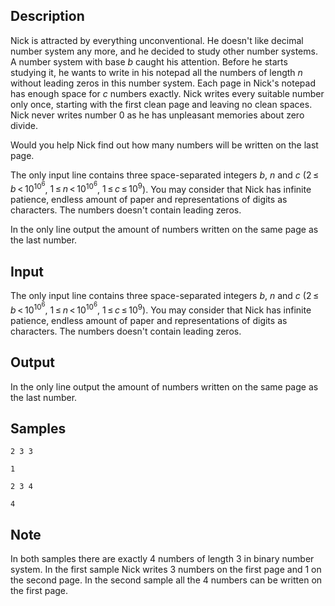 ## Description

<div><p>Nick is attracted by everything unconventional. He doesn't like decimal number system any more, and he decided to study other number systems. A number system with base <span class="tex-span"><i>b</i></span> caught his attention. Before he starts studying it, he wants to write in his notepad all the numbers of length <span class="tex-span"><i>n</i></span> without leading zeros in this number system. Each page in Nick's notepad has enough space for <span class="tex-span"><i>c</i></span> numbers exactly. Nick writes every suitable number only once, starting with the first clean page and leaving no clean spaces. Nick never writes number <span class="tex-span">0</span> as he has unpleasant memories about zero divide.</p><p>Would you help Nick find out how many numbers will be written on the last page.</p></div><div class="input-specification"><p>The only input line contains three space-separated integers <span class="tex-span"><i>b</i></span>, <span class="tex-span"><i>n</i></span> and <span class="tex-span"><i>c</i></span> (<span class="tex-span">2 ≤ <i>b</i> &lt; 10<sup class="upper-index">10<sup class="upper-index">6</sup></sup></span>, <span class="tex-span">1 ≤ <i>n</i> &lt; 10<sup class="upper-index">10<sup class="upper-index">6</sup></sup></span>, <span class="tex-span">1 ≤ <i>c</i> ≤ 10<sup class="upper-index">9</sup></span>). You may consider that Nick has infinite patience, endless amount of paper and representations of digits as characters. The numbers doesn't contain leading zeros.</p></div><div class="output-specification"><p>In the only line output the amount of numbers written on the same page as the last number.</p></div>


## Input

<p>The only input line contains three space-separated integers <span class="tex-span"><i>b</i></span>, <span class="tex-span"><i>n</i></span> and <span class="tex-span"><i>c</i></span> (<span class="tex-span">2 ≤ <i>b</i> &lt; 10<sup class="upper-index">10<sup class="upper-index">6</sup></sup></span>, <span class="tex-span">1 ≤ <i>n</i> &lt; 10<sup class="upper-index">10<sup class="upper-index">6</sup></sup></span>, <span class="tex-span">1 ≤ <i>c</i> ≤ 10<sup class="upper-index">9</sup></span>). You may consider that Nick has infinite patience, endless amount of paper and representations of digits as characters. The numbers doesn't contain leading zeros.</p>


## Output

<p>In the only line output the amount of numbers written on the same page as the last number.</p>


## Samples

```input1
2 3 3

```

```output1
1
```






```input2
2 3 4

```

```output2
4
```




## Note

<p>In both samples there are exactly <span class="tex-span">4</span> numbers of length <span class="tex-span">3</span> in binary number system. In the first sample Nick writes <span class="tex-span">3</span> numbers on the first page and <span class="tex-span">1</span> on the second page. In the second sample all the <span class="tex-span">4</span> numbers can be written on the first page.</p>

